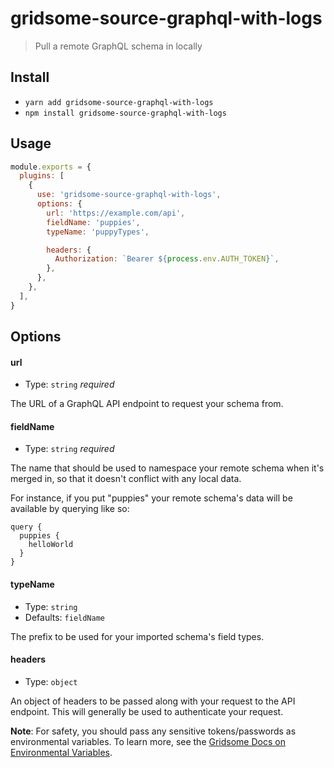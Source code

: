 # gridsome-source-graphql-with-logs

> Pull a remote GraphQL schema in locally

## Install

- `yarn add gridsome-source-graphql-with-logs`
- `npm install gridsome-source-graphql-with-logs`

## Usage

```js
module.exports = {
  plugins: [
    {
      use: 'gridsome-source-graphql-with-logs',
      options: {
        url: 'https://example.com/api',
        fieldName: 'puppies',
        typeName: 'puppyTypes',

        headers: {
          Authorization: `Bearer ${process.env.AUTH_TOKEN}`,
        },
      },
    },
  ],
}
```

## Options

#### url

- Type: `string` _required_

The URL of a GraphQL API endpoint to request your schema from.

#### fieldName

- Type: `string` _required_

The name that should be used to namespace your remote schema when it's merged in, so that it doesn't conflict with any local data.

For instance, if you put "puppies" your remote schema's data will be available by querying like so:

```
query {
  puppies {
    helloWorld
  }
}
```

#### typeName

- Type: `string`
- Defaults: `fieldName`

The prefix to be used for your imported schema's field types.

#### headers

- Type: `object`

An object of headers to be passed along with your request to the API endpoint. This will generally be used to authenticate your request.

**Note**: For safety, you should pass any sensitive tokens/passwords as environmental variables. To learn more, see the [Gridsome Docs on Environmental Variables](https://gridsome.org/docs/environment-variables/).

